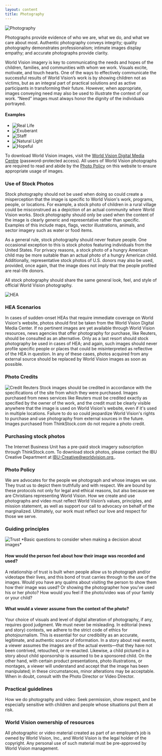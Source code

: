 ```yaml
---
layout: content
title: Photography
---
```

<img src="{{ site.baseurl }}/assets/img/wvus/photography.png" alt="Photography" class="pull-right">

Photographs provide evidence of who we are, what we do, and what we care about most. Authentic photography conveys integrity; quality photography demonstrates professionalism; intimate images display empathy; and accurate photographs provide clarity.

World Vision imagery is key to communicating the needs and hopes of the children, families, and communities with whom we work. Visuals excite, motivate, and touch hearts. One of the ways to effectively communicate the successful results of World Vision’s work is by showing children not as victims, but as an integral part of practical solutions and as active participants in transforming their future. However, when appropriate, images conveying need may also be used to illustrate the context of our work. “Need” images must always honor the dignity of the individuals portrayed.



#### Examples
<div class="row-fluid clearfix">
  <ul class="thumbnails">
    <li class="span3">
      <img src="{{ site.baseurl }}/assets/img/wvus/photography-reallife.png" alt="Real Life">
    </li>
    <li class="span3">
      <img src="{{ site.baseurl }}/assets/img/wvus/photography-exuberant.png" alt="Exuberant">
    </li>
    <li class="span3">
      <img src="{{ site.baseurl }}/assets/img/wvus/photography-staff.png" alt="Staff">
    </li>
    <li class="span3">
      <img src="{{ site.baseurl }}/assets/img/wvus/photography-natural.png" alt="Natural Light">
    </li>
    <li class="span3">
      <img src="{{ site.baseurl }}/assets/img/wvus/photography-hopeful2.png" alt="Hopeful">
    </li>
  </ul>
</div>

To download World Vision images, visit the [World Vision Digital Media Centre](http://dmc.merlinone.net/) (password-protected access). All users of World Vision photographs are required to read and abide by the [Photo Policy](http://worldvisionbrand.org/visuals/photography/photo-policy/) on this website to ensure appropriate usage of images.

### Use of Stock Photos

Stock photography should not be used when doing so could create a misperception that the image is specific to World Vision's work, programs, people, or locations. For example, a stock photo of children in a rural village could be misconstrued as a depiction of an actual community where World Vision works. Stock photography should only be used when the content of the image is clearly generic and representative rather than specific. Examples of this include maps, flags, vector illustrations, animals, and sector imagery such as water or food items.

As a general rule, stock photography should never feature people. One occasional exception to this is stock photos featuring individuals from the United States. For privacy reasons, a stock photo of a hungry American child may be more suitable than an actual photo of a hungry American child. Additionally, representative stock photos of U.S. donors may also be used, provided, once again, that the image does not imply that the people profiled are real-life donors.

All stock photography should share the same general look, feel, and style of official World Vision photography.


<img src="{{ site.baseurl }}/assets/img/wvus/photography-HEA.png" alt="HEA" class="pull-right">

### HEA Scenarios

In cases of sudden-onset HEAs that require immediate coverage on World Vision's website, photos should first be taken from the World Vision Digital Media Center. If no pertinent images are yet available through World Vision resources, news agencies that offer photography for purchase, like Reuters, should be consulted as an alternative. Only as a last resort should stock photography be used in cases of HEA; and again, such images should never profile specific people or places that could be misinterpreted as reflective of the HEA in question. In any of these cases, photos acquired from any external source should be replaced by World Vision images as soon as possible.



### Photo Credits

<img src="{{ site.baseurl }}/assets/img/wvus/photography-credit-reuters.png" alt="Credit Reuters" class="pull-left">
Stock images should be credited in accordance with the specifications of the site from which they were purchased. Images purchased from news services like Reuters must be credited exactly as specified by the owner of the work, and the credit must be clearly visible anywhere that the image is used on World Vision's website, even if it's used in multiple locations. Failure to do so could jeopardize World Vision's rights to purchase and use photography from external sources in the future. Images purchased from ThinkStock.com do not require a photo credit.

### Purchasing stock photos
The Internet Business Unit has a pre-paid stock imagery subscription through ThinkStock.com. To download stock photos, please contact the IBU Creative Department at [IBU-Creative@worldvision.org.](mailto:ibu-creative@worldvision.org).

### Photo Policy
We are advocates for the people we photograph and whose images we use. They trust us to depict them truthfully and with respect. We are bound by these protocols not only for legal and ethical reasons, but also because we are Christians representing World Vision. How we create and use photographs and video must reflect World Vision’s values, principles, and mission statement, as well as support our call to advocacy on behalf of the marginalized. Ultimately, our work must reflect our love and respect for those we serve.


### Guiding principles
<img src="{{ site.baseurl }}/assets/img/wvus/photography-trust.png" alt="Trust" class="pull-right">
*Basic questions to consider when making a decision about images*

<div class="indent">
  <h4>How would the person feel about how their image was recorded and used?</h4>
  <p>A relationship of trust is built when people allow us to photograph and/or videotape their lives, and this bond of trust carries through to the use of the images. Would you have any qualms about visiting the person to show them how their image was used? Or showing the photographer how you’ve used his or her photo? How would you feel if the photo/video was of your family or your child?</p>
  <h4>What would a viewer assume from the context of the photo?</h4>
  <p>
    Your choice of visuals and level of digital alteration of photography, if any, requires good judgment. We must never be misleading. In editorial (news and story) contexts, we adhere to the strict code of ethics for photojournalism. This is essential for our credibility as an accurate, legitimate, and authentic source of information. In a story about real events, a viewer assumes the images are of the actual events—that they have not been contrived, retouched, or re-enacted. Likewise, a child pictured in a story about child sponsorship is assumed to be a sponsored child. On the other hand, with certain product presentations, photo illustrations, or montages, a viewer will understand and accept that the image has been manipulated; in these circumstances, minor alterations may be acceptable. When in doubt, consult with the Photo Director or Video Director.
  </p>
</div>

### Practical guidelines
How we do photography and video: Seek permission, show respect, and be especially sensitive with children and people whose situations put them at risk.

### World Vision ownership of resources
All photographic or video material created as part of an employee’s job is owned by World Vision, Inc., and World Vision is the legal holder of the copyright. Any personal use of such material must be pre-approved by World Vision management.
